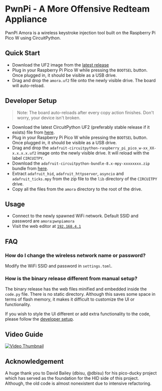 # PwnPi - A More Offensive Redteam Appliance

PwnPi Amora is a wireless keystroke injection tool built on the Raspberry Pi Pico W using CircuitPython.

## Quick Start

- Download the UF2 image from the [latest release](https://github.com/lavafroth/pwnpi-amora/releases/latest)
- Plug in your Raspberry Pi Pico W while pressing the `BOOTSEL` button. Once plugged in, it should be visible as a USB drive.
- Drag and drop the `amora.uf2` file onto the newly visible drive. The board will auto-reload.

## Developer Setup

> Note: The board auto-reloads after every copy action finishes. Don't worry, your device isn't broken.

- Download the latest CircuitPython UF2 (preferably stable release if it exists) file from [here](https://circuitpython.org/board/raspberry_pi_pico_w/).
- Plug in your Raspberry Pi Pico W while pressing the `BOOTSEL` button. Once plugged in, it should be visible as a USB drive.
- Drag and drop the `adafruit-circuitpython-raspberry_pi_pico_w-xx_XX-x.x.x.x.uf2` image onto the newly visible drive. It will reload with the label `CIRCUITPY`.
- Download the `adafruit-circuitpython-bundle-8.x-mpy-xxxxxxxx.zip` bundle from [here](https://github.com/adafruit/Adafruit_CircuitPython_Bundle/releases/latest).
- Extract `adafruit_hid`, `adafruit_httpserver`, `asyncio` and `adafruit_ticks.mpy` from the zip file to the `lib` directory of the `CIRCUITPY` drive.
- Copy all the files from the `amora` directory to the root of the drive.

## Usage

- Connect to the newly spawned WiFi network. Default SSID and password are `amora`:`pwnpiamora`
- Visit the web editor at [`192.168.4.1`](http://192.168.4.1)

## FAQ

### How do I change the wireless network name or password?

Modify the WiFi SSID and password in `settings.toml`.

### How is the binary release different from manual setup?

The binary release has the web files minified and embedded inside the `code.py` file.
There is no static directory. Although this saves some space in terms of flash memory, it makes it difficult to customize the UI or functionality.

If you wish to style the UI different or add extra functionality to the code, please follow the [developer setup](https://github.com/lavafroth/pwnpi-amora#developer-setup).

## Video Guide

[![Video Thumbnail](https://thumbnails.odycdn.com/optimize/s:720:400/quality:85/plain/https://thumbs.odycdn.com/782a20086911e18bedf17c8651b84c07.webp)](https://odysee.com/@lavafroth:d/amora_setup_guide:8)

## Acknowledgement

A huge thank you to David Bailey (dbisu, @dbisu) for his pico-ducky project which has served as the foundation for the HID side of this project. Although, the old code is almost nonexistent due to intensive refactoring.
